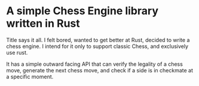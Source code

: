 # A simple Chess Engine library written in Rust

Title says it all.
I felt bored, wanted to get better at Rust, decided to write a chess engine.
I intend for it only to support classic Chess, and exclusively use rust.

It has a simple outward facing API that can verify the legality of a chess move, generate the next chess move, and check if a side is in checkmate at a specific moment.
